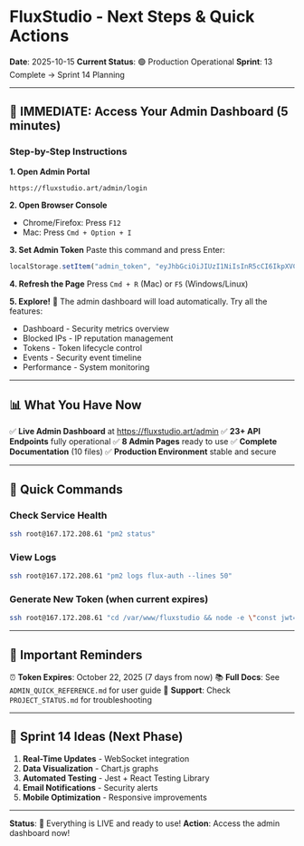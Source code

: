 # FluxStudio - Next Steps & Quick Actions

**Date**: 2025-10-15
**Current Status**: 🟢 Production Operational
**Sprint**: 13 Complete → Sprint 14 Planning

---

## 🚀 IMMEDIATE: Access Your Admin Dashboard (5 minutes)

### Step-by-Step Instructions

**1. Open Admin Portal**
```
https://fluxstudio.art/admin/login
```

**2. Open Browser Console**
- Chrome/Firefox: Press `F12`
- Mac: Press `Cmd + Option + I`

**3. Set Admin Token**
Paste this command and press Enter:
```javascript
localStorage.setItem("admin_token", "eyJhbGciOiJIUzI1NiIsInR5cCI6IkpXVCJ9.eyJpZCI6ImFkbWluXzE3NjA1NjE1MzMzMzQiLCJlbWFpbCI6ImFkbWluQGZsdXhzdHVkaW8uYXJ0Iiwicm9sZSI6ImFkbWluIiwidXNlclR5cGUiOiJhZG1pbiIsInJvbGVMZXZlbCI6MywiaWF0IjoxNzYwNTYxNTMzLCJleHAiOjE3NjExNjYzMzN9.3GDoitwems07vrt-TwTtc8c0qgv_20KiX8AD44L1efM");
```

**4. Refresh the Page**
Press `Cmd + R` (Mac) or `F5` (Windows/Linux)

**5. Explore!** 🎉
The admin dashboard will load automatically. Try all the features:
- Dashboard - Security metrics overview
- Blocked IPs - IP reputation management
- Tokens - Token lifecycle control
- Events - Security event timeline
- Performance - System monitoring

---

## 📊 What You Have Now

✅ **Live Admin Dashboard** at https://fluxstudio.art/admin
✅ **23+ API Endpoints** fully operational
✅ **8 Admin Pages** ready to use
✅ **Complete Documentation** (10 files)
✅ **Production Environment** stable and secure

---

## 🔧 Quick Commands

### Check Service Health
```bash
ssh root@167.172.208.61 "pm2 status"
```

### View Logs
```bash
ssh root@167.172.208.61 "pm2 logs flux-auth --lines 50"
```

### Generate New Token (when current expires)
```bash
ssh root@167.172.208.61 "cd /var/www/fluxstudio && node -e \"const jwt=require('jsonwebtoken');require('dotenv').config();console.log(jwt.sign({id:'admin_'+Date.now(),email:'admin@fluxstudio.art',role:'admin',userType:'admin',roleLevel:3},process.env.JWT_SECRET,{expiresIn:'7d'}));\""
```

---

## 📝 Important Reminders

⏰ **Token Expires**: October 22, 2025 (7 days from now)
📚 **Full Docs**: See `ADMIN_QUICK_REFERENCE.md` for user guide
🚨 **Support**: Check `PROJECT_STATUS.md` for troubleshooting

---

## 🎯 Sprint 14 Ideas (Next Phase)

1. **Real-Time Updates** - WebSocket integration
2. **Data Visualization** - Chart.js graphs
3. **Automated Testing** - Jest + React Testing Library
4. **Email Notifications** - Security alerts
5. **Mobile Optimization** - Responsive improvements

---

**Status**: 🚀 Everything is LIVE and ready to use!
**Action**: Access the admin dashboard now!

